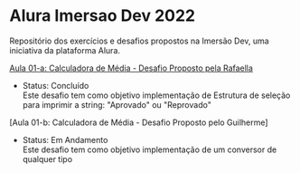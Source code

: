 # Alura Imersao Dev 2022
Repositório dos exercícios e desafios propostos na Imersão Dev, uma iniciativa da plataforma Alura.

[Aula 01-a: Calculadora de Média - Desafio Proposto pela Rafaella](https://codepen.io/idfgabe/pen/XWzLmKK)
- Status: Concluído <br> 
Este desafio tem como objetivo implementação de Estrutura de seleção para imprimir a string: "Aprovado" ou "Reprovado" <br> 

[Aula 01-b: Calculadora de Média - Desafio Proposto pelo Guilherme]
- Status: Em Andamento <br>
Este desafio tem como objetivo implementação de um conversor de qualquer tipo
